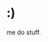 <h1>:)</h1>

me do stuff.
<!---
BixinFromThisRealm/BixinFromThisRealm is a ✨ special ✨ repository because its `README.md` (this file) appears on your GitHub profile.
You can click the Preview link to take a look at your changes.
--->

<!-- Nothing to see here, just a normal comment -->
